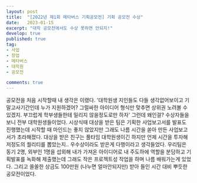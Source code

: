 ```yaml
---
layout: post
title:  "[2022년 제1회 메타버스 기획공모전] 기획 공모전 수상"
date:   2023-01-15
excerpt: "대학 공모전에서도 수상 못하면 안되지!"
develop: true
published: true
tag:
- 사업
- 창업
- 메타버스
- 대학원
- 공모전

comments: true
---
```


공모전을 처음 시작할때 내 생각은 이랬다. '대학원생 지인들도 다들 생각없어보이고 기말고사기간인데 누가 지원하겠어? 그럴싸한 아이디어 형식만 맞추면 상위권 노려볼 수 있겠지. 부끄럽게 학부생들한테 밀리지 않을정도로만 하자' 그런데 왜인걸? 수상자들을 보니 전부 대학원생들이었다. 시상식때 대상을 받은 팀은 기획한 사업보고서를 발표도 진행했는데 시작할 때 마인드는 좋지 않았지만 그래도 나름 시간을 쏟아 만든 사업보고서가 초라해졌다. 대상을 받은 친구는 풀타임 대학원생이긴 하지만 언제 시간을 투자해 저정도의 퀄리티를 뽑았는지.. 우수상이라도 받은게 다행이라고 생각들었다. 우리팀은 동기 2명, 외부인 1명을 섭외해 내가 가져온 아이디어로 내 주도하에 역할을 분담하고 기획발표를 녹화해 제출했는데 그래도 작은 프로젝트성 작업을 하며 나름 배워가는게 있었다. 그리고 쏠쏠한 상금도 100만원 (나누면 얼마안되지만) 받아 들인 시간 대비 뿌듯한 공모전이었다.
